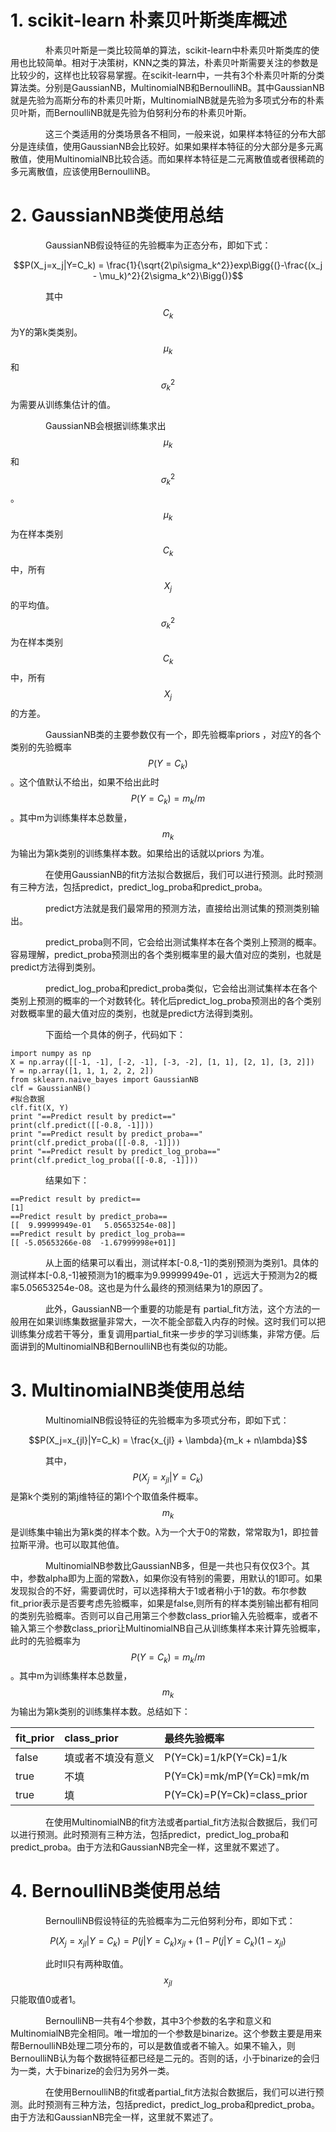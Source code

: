 # 1. scikit-learn 朴素贝叶斯类库概述

　　　　朴素贝叶斯是一类比较简单的算法，scikit-learn中朴素贝叶斯类库的使用也比较简单。相对于决策树，KNN之类的算法，朴素贝叶斯需要关注的参数是比较少的，这样也比较容易掌握。在scikit-learn中，一共有3个朴素贝叶斯的分类算法类。分别是GaussianNB，MultinomialNB和BernoulliNB。其中GaussianNB就是先验为高斯分布的朴素贝叶斯，MultinomialNB就是先验为多项式分布的朴素贝叶斯，而BernoulliNB就是先验为伯努利分布的朴素贝叶斯。

　　　　这三个类适用的分类场景各不相同，一般来说，如果样本特征的分布大部分是连续值，使用GaussianNB会比较好。如果如果样本特征的分大部分是多元离散值，使用MultinomialNB比较合适。而如果样本特征是二元离散值或者很稀疏的多元离散值，应该使用BernoulliNB。

# 2. GaussianNB类使用总结

　　　　GaussianNB假设特征的先验概率为正态分布，即如下式：

$$P(X_j=x_j|Y=C_k) = \frac{1}{\sqrt{2\pi\sigma_k^2}}exp\Bigg{(}-\frac{(x_j - \mu_k)^2}{2\sigma_k^2}\Bigg{)}$$

　　　　其中$$C_k$$为Y的第k类类别。$$\mu_k$$和$$\sigma_k^2$$为需要从训练集估计的值。

　　　　GaussianNB会根据训练集求出$$\mu_k$$和$$\sigma_k^2$$。$$\mu_k$$为在样本类别$$C_k$$中，所有$$X_j$$的平均值。$$\sigma_k^2$$为在样本类别$$C_k$$中，所有$$X_j$$的方差。

　　　　GaussianNB类的主要参数仅有一个，即先验概率priors ，对应Y的各个类别的先验概率$$P(Y=C_k)$$。这个值默认不给出，如果不给出此时$$P(Y=C_k) = m_k/m$$。其中m为训练集样本总数量，$$m_k$$为输出为第k类别的训练集样本数。如果给出的话就以priors 为准。

　　　　在使用GaussianNB的fit方法拟合数据后，我们可以进行预测。此时预测有三种方法，包括predict，predict\_log\_proba和predict\_proba。

　　　　predict方法就是我们最常用的预测方法，直接给出测试集的预测类别输出。

　　　　predict\_proba则不同，它会给出测试集样本在各个类别上预测的概率。容易理解，predict\_proba预测出的各个类别概率里的最大值对应的类别，也就是predict方法得到类别。

　　　　predict\_log\_proba和predict\_proba类似，它会给出测试集样本在各个类别上预测的概率的一个对数转化。转化后predict\_log\_proba预测出的各个类别对数概率里的最大值对应的类别，也就是predict方法得到类别。

　　　　下面给一个具体的例子，代码如下：

```
import numpy as np
X = np.array([[-1, -1], [-2, -1], [-3, -2], [1, 1], [2, 1], [3, 2]])
Y = np.array([1, 1, 1, 2, 2, 2])
from sklearn.naive_bayes import GaussianNB
clf = GaussianNB()
#拟合数据
clf.fit(X, Y)
print "==Predict result by predict=="
print(clf.predict([[-0.8, -1]]))
print "==Predict result by predict_proba=="
print(clf.predict_proba([[-0.8, -1]]))
print "==Predict result by predict_log_proba=="
print(clf.predict_log_proba([[-0.8, -1]]))
```

　　　　结果如下：

```
==Predict result by predict==
[1]
==Predict result by predict_proba==
[[  9.99999949e-01   5.05653254e-08]]
==Predict result by predict_log_proba==
[[ -5.05653266e-08  -1.67999998e+01]]
```

　　　　从上面的结果可以看出，测试样本\[-0.8,-1\]的类别预测为类别1。具体的测试样本\[-0.8,-1\]被预测为1的概率为9.99999949e-01 ，远远大于预测为2的概率5.05653254e-08。这也是为什么最终的预测结果为1的原因了。

　　　　此外，GaussianNB一个重要的功能是有 partial\_fit方法，这个方法的一般用在如果训练集数据量非常大，一次不能全部载入内存的时候。这时我们可以把训练集分成若干等分，重复调用partial\_fit来一步步的学习训练集，非常方便。后面讲到的MultinomialNB和BernoulliNB也有类似的功能。

# 3. MultinomialNB类使用总结

　　　　MultinomialNB假设特征的先验概率为多项式分布，即如下式：

$$P(X_j=x_{jl}|Y=C_k) = \frac{x_{jl} + \lambda}{m_k + n\lambda}$$

　　　　其中，$$P(X_j=x_{jl}|Y=C_k)$$是第k个类别的第j维特征的第l个个取值条件概率。$$m_k$$是训练集中输出为第k类的样本个数。λ为一个大于0的常数，常常取为1，即拉普拉斯平滑。也可以取其他值。

　　　　MultinomialNB参数比GaussianNB多，但是一共也只有仅仅3个。其中，参数alpha即为上面的常数λ，如果你没有特别的需要，用默认的1即可。如果发现拟合的不好，需要调优时，可以选择稍大于1或者稍小于1的数。布尔参数fit\_prior表示是否要考虑先验概率，如果是false,则所有的样本类别输出都有相同的类别先验概率。否则可以自己用第三个参数class\_prior输入先验概率，或者不输入第三个参数class\_prior让MultinomialNB自己从训练集样本来计算先验概率，此时的先验概率为$$P(Y=C_k) = m_k/m$$。其中m为训练集样本总数量，$$m_k$$为输出为第k类别的训练集样本数。总结如下：

| fit\_prior | class\_prior | 最终先验概率 |
| :--- | :--- | :--- |
| false | 填或者不填没有意义 | P\(Y=Ck\)=1/kP\(Y=Ck\)=1/k |
| true | 不填 | P\(Y=Ck\)=mk/mP\(Y=Ck\)=mk/m |
| true | 填 | P\(Y=Ck\)=P\(Y=Ck\)=class\_prior |



　　　　在使用MultinomialNB的fit方法或者partial\_fit方法拟合数据后，我们可以进行预测。此时预测有三种方法，包括predict，predict\_log\_proba和predict\_proba。由于方法和GaussianNB完全一样，这里就不累述了。　

# 4. BernoulliNB类使用总结

　　　　BernoulliNB假设特征的先验概率为二元伯努利分布，即如下式：

$$P(X_j=x_{jl}|Y=C_k) = P(j|Y=C_k)x_{jl} + (1 - P(j|Y=C_k)(1-x_{jl})$$

　　　　此时ll只有两种取值。$$x_{jl}$$只能取值0或者1。

　　　　BernoulliNB一共有4个参数，其中3个参数的名字和意义和MultinomialNB完全相同。唯一增加的一个参数是binarize。这个参数主要是用来帮BernoulliNB处理二项分布的，可以是数值或者不输入。如果不输入，则BernoulliNB认为每个数据特征都已经是二元的。否则的话，小于binarize的会归为一类，大于binarize的会归为另外一类。

　　　　在使用BernoulliNB的fit或者partial\_fit方法拟合数据后，我们可以进行预测。此时预测有三种方法，包括predict，predict\_log\_proba和predict\_proba。由于方法和GaussianNB完全一样，这里就不累述了。

